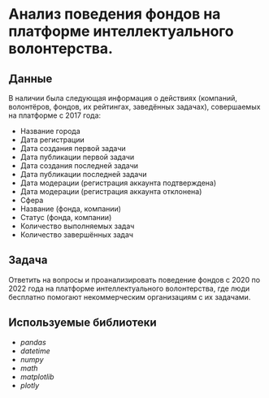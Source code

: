 # Анализ поведения фондов на платформе интеллектуального волонтерства.


## Данные

В наличии была следующая информация о действиях (компаний, волонтёров, фондов, их рейтингах, заведённых задачах), совершаемых на платформе с 2017 года:
- Название города
- Дата регистрации 
- Дата создания первой задачи
- Дата публикации первой задачи
- Дата создания последней задачи
- Дата публикации последней задачи
- Дата модерации (регистрация аккаунта подтверждена)
- Дата модерации (регистрация аккаунта отклонена)
- Сфера 
- Название (фонда, компании)
- Статус (фонда, компании)
- Количество выполняемых задач
- Количество завершённых задач
  
## Задача

Ответить на вопросы и проанализировать поведение фондов с 2020 по 2022 года на платформе интеллектуального волонтерства, где люди бесплатно помогают некоммерческим организациям с их задачами.

## Используемые библиотеки
* *pandas*
* *datetime*
* *numpy* 
* *math*
* *matplotlib*
* *plotly*